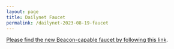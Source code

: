 ```yaml
---
layout: page
title: Dailynet Faucet
permalink: /dailynet-2023-08-19-faucet
---
```


[Please find the new Beacon-capable faucet by following this link](https://faucet.dailynet-2023-08-19.teztnets.xyz).
